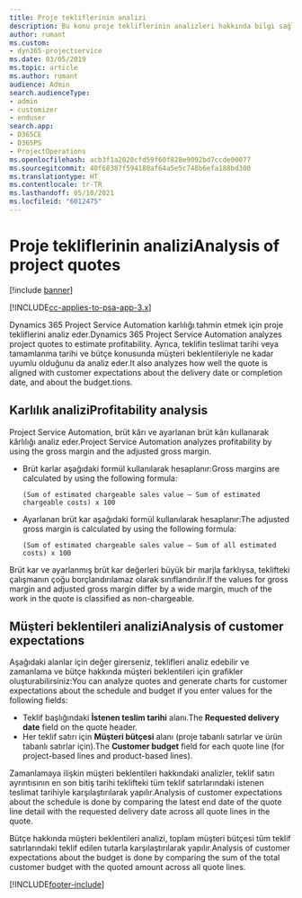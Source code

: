 ```yaml
---
title: Proje tekliflerinin analizi
description: Bu konu proje tekliflerinin analizleri hakkında bilgi sağlar.
author: rumant
ms.custom:
- dyn365-projectservice
ms.date: 03/05/2019
ms.topic: article
ms.author: rumant
audience: Admin
search.audienceType:
- admin
- customizer
- enduser
search.app:
- D365CE
- D365PS
- ProjectOperations
ms.openlocfilehash: acb3f1a2020cfd59f60f828e9092bd7ccde00077
ms.sourcegitcommit: 40f68387f594180af64a5e5c748b6efa188bd300
ms.translationtype: HT
ms.contentlocale: tr-TR
ms.lasthandoff: 05/10/2021
ms.locfileid: "6012475"
---
```

# <a name="analysis-of-project-quotes"></a><span data-ttu-id="27817-103">Proje tekliflerinin analizi</span><span class="sxs-lookup"><span data-stu-id="27817-103">Analysis of project quotes</span></span>

[!include [banner](../includes/psa-now-project-operations.md)]

[!INCLUDE[cc-applies-to-psa-app-3.x](../includes/cc-applies-to-psa-app-3x.md)]

<span data-ttu-id="27817-104">Dynamics 365 Project Service Automation karlılığı tahmin etmek için proje tekliflerini analiz eder.</span><span class="sxs-lookup"><span data-stu-id="27817-104">Dynamics 365 Project Service Automation analyzes project quotes to estimate profitability.</span></span> <span data-ttu-id="27817-105">Ayrıca, teklifin teslimat tarihi veya tamamlanma tarihi ve bütçe konusunda müşteri beklentileriyle ne kadar uyumlu olduğunu da analiz eder.</span><span class="sxs-lookup"><span data-stu-id="27817-105">It also analyzes how well the quote is aligned with customer expectations about the delivery date or completion date, and about the budget.tions.</span></span>

## <a name="profitability-analysis"></a><span data-ttu-id="27817-106">Karlılık analizi</span><span class="sxs-lookup"><span data-stu-id="27817-106">Profitability analysis</span></span>

<span data-ttu-id="27817-107">Project Service Automation, brüt kârı ve ayarlanan brüt kârı kullanarak kârlılığı analiz eder.</span><span class="sxs-lookup"><span data-stu-id="27817-107">Project Service Automation analyzes profitability by using the gross margin and the adjusted gross margin.</span></span>

- <span data-ttu-id="27817-108">Brüt karlar aşağıdaki formül kullanılarak hesaplanır:</span><span class="sxs-lookup"><span data-stu-id="27817-108">Gross margins are calculated by using the following formula:</span></span>

  `
    (Sum of estimated chargeable sales value – Sum of estimated chargeable costs) x 100
  `
- <span data-ttu-id="27817-109">Ayarlanan brüt kar aşağıdaki formül kullanılarak hesaplanır:</span><span class="sxs-lookup"><span data-stu-id="27817-109">The adjusted gross margin is calculated by using the following formula:</span></span>

  `
    (Sum of estimated chargeable sales value – Sum of all estimated costs) x 100
  `

<span data-ttu-id="27817-110">Brüt kar ve ayarlanmış brüt kar değerleri büyük bir marjla farklıysa, teklifteki çalışmanın çoğu borçlandırılamaz olarak sınıflandırılır.</span><span class="sxs-lookup"><span data-stu-id="27817-110">If the values for gross margin and adjusted gross margin differ by a wide margin, much of the work in the quote is classified as non-chargeable.</span></span>

## <a name="analysis-of-customer-expectations"></a><span data-ttu-id="27817-111">Müşteri beklentileri analizi</span><span class="sxs-lookup"><span data-stu-id="27817-111">Analysis of customer expectations</span></span>

<span data-ttu-id="27817-112">Aşağıdaki alanlar için değer girerseniz, teklifleri analiz edebilir ve zamanlama ve bütçe hakkında müşteri beklentileri için grafikler oluşturabilirsiniz:</span><span class="sxs-lookup"><span data-stu-id="27817-112">You can analyze quotes and generate charts for customer expectations about the schedule and budget if you enter values for the following fields:</span></span>

- <span data-ttu-id="27817-113">Teklif başlığındaki **İstenen teslim tarihi** alanı.</span><span class="sxs-lookup"><span data-stu-id="27817-113">The **Requested delivery date** field on the quote header.</span></span>
- <span data-ttu-id="27817-114">Her teklif satırı için **Müşteri bütçesi** alanı (proje tabanlı satırlar ve ürün tabanlı satırlar için).</span><span class="sxs-lookup"><span data-stu-id="27817-114">The **Customer budget** field for each quote line (for project-based lines and product-based lines).</span></span>

<span data-ttu-id="27817-115">Zamanlamaya ilişkin müşteri beklentileri hakkındaki analizler, teklif satırı ayrıntısının en son bitiş tarihi teklifteki tüm teklif satırlarındaki istenen teslimat tarihiyle karşılaştırılarak yapılır.</span><span class="sxs-lookup"><span data-stu-id="27817-115">Analysis of customer expectations about the schedule is done by comparing the latest end date of the quote line detail with the requested delivery date across all quote lines in the quote.</span></span>

<span data-ttu-id="27817-116">Bütçe hakkında müşteri beklentileri analizi, toplam müşteri bütçesi tüm teklif satırlarındaki teklif edilen tutarla karşılaştırılarak yapılır.</span><span class="sxs-lookup"><span data-stu-id="27817-116">Analysis of customer expectations about the budget is done by comparing the sum of the total customer budget with the quoted amount across all quote lines.</span></span>


[!INCLUDE[footer-include](../includes/footer-banner.md)]